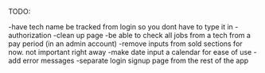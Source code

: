 TODO:

-have tech name be tracked from login so you dont have to type it in
-authorization
-clean up page
-be able to check all jobs from a tech from a pay period (in an admin account)
-remove inputs from sold sections for now. not important right away
-make date input a calendar for ease of use
-add error messages
-separate login signup page from the rest of the app